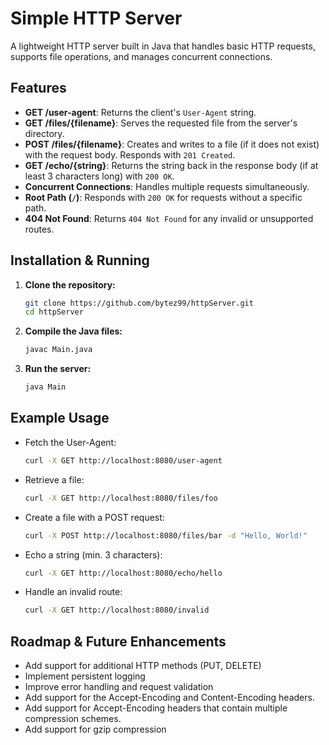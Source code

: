 # Simple HTTP Server

A lightweight HTTP server built in Java that handles basic HTTP requests, supports file operations, and manages concurrent connections.

## Features

- **GET /user-agent**: Returns the client's `User-Agent` string.
- **GET /files/{filename}**: Serves the requested file from the server's directory.
- **POST /files/{filename}**: Creates and writes to a file (if it does not exist) with the request body. Responds with `201 Created`.
- **GET /echo/{string}**: Returns the string back in the response body (if at least 3 characters long) with `200 OK`.
- **Concurrent Connections**: Handles multiple requests simultaneously.
- **Root Path (`/`)**: Responds with `200 OK` for requests without a specific path.
- **404 Not Found**: Returns `404 Not Found` for any invalid or unsupported routes.

## Installation & Running

1. **Clone the repository:**
   ```sh
   git clone https://github.com/bytez99/httpServer.git
   cd httpServer
   ```
2. **Compile the Java files:**
   ```sh
   javac Main.java
   ```
3. **Run the server:**
   ```sh
   java Main
   ```

## Example Usage

- Fetch the User-Agent:
  ```sh
  curl -X GET http://localhost:8080/user-agent
  ```
- Retrieve a file:
  ```sh
  curl -X GET http://localhost:8080/files/foo
  ```
- Create a file with a POST request:
  ```sh
  curl -X POST http://localhost:8080/files/bar -d "Hello, World!"
  ```
- Echo a string (min. 3 characters):
  ```sh
  curl -X GET http://localhost:8080/echo/hello
  ```
- Handle an invalid route:
  ```sh
  curl -X GET http://localhost:8080/invalid
  ```

## Roadmap & Future Enhancements
- Add support for additional HTTP methods (PUT, DELETE)
- Implement persistent logging
- Improve error handling and request validation
- Add support for the Accept-Encoding and Content-Encoding headers.
- Add support for Accept-Encoding headers that contain multiple compression schemes.
- Add support for gzip compression



